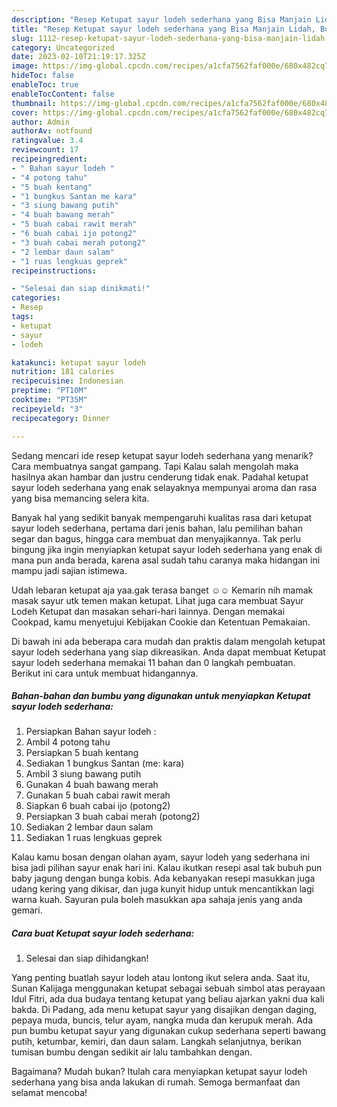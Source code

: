 ```yaml
---
description: "Resep Ketupat sayur lodeh sederhana yang Bisa Manjain Lidah, Buat Buka Puasa}"
title: "Resep Ketupat sayur lodeh sederhana yang Bisa Manjain Lidah, Buat Buka Puasa}"
slug: 1112-resep-ketupat-sayur-lodeh-sederhana-yang-bisa-manjain-lidah-buat-buka-puasa
category: Uncategorized
date: 2023-02-10T21:19:17.325Z
image: https://img-global.cpcdn.com/recipes/a1cfa7562faf000e/680x482cq70/ketupat-sayur-lodeh-sederhana-foto-resep-utama.jpg
hideToc: false
enableToc: true
enableTocContent: false
thumbnail: https://img-global.cpcdn.com/recipes/a1cfa7562faf000e/680x482cq70/ketupat-sayur-lodeh-sederhana-foto-resep-utama.jpg
cover: https://img-global.cpcdn.com/recipes/a1cfa7562faf000e/680x482cq70/ketupat-sayur-lodeh-sederhana-foto-resep-utama.jpg
author: Admin
authorAv: notfound
ratingvalue: 3.4
reviewcount: 17
recipeingredient:
- " Bahan sayur lodeh "
- "4 potong tahu"
- "5 buah kentang"
- "1 bungkus Santan me kara"
- "3 siung bawang putih"
- "4 buah bawang merah"
- "5 buah cabai rawit merah"
- "6 buah cabai ijo potong2"
- "3 buah cabai merah potong2"
- "2 lembar daun salam"
- "1 ruas lengkuas geprek"
recipeinstructions:

- "Selesai dan siap dinikmati!"
categories:
- Resep
tags:
- ketupat
- sayur
- lodeh

katakunci: ketupat sayur lodeh 
nutrition: 181 calories
recipecuisine: Indonesian
preptime: "PT10M"
cooktime: "PT35M"
recipeyield: "3"
recipecategory: Dinner

---
```



Sedang mencari ide resep ketupat sayur lodeh sederhana yang menarik? Cara membuatnya sangat gampang. Tapi Kalau salah mengolah maka hasilnya akan hambar dan justru cenderung tidak enak. Padahal ketupat sayur lodeh sederhana yang enak selayaknya mempunyai aroma dan rasa yang bisa memancing selera kita.


Banyak hal yang sedikit banyak mempengaruhi kualitas rasa dari ketupat sayur lodeh sederhana, pertama dari jenis bahan, lalu pemilihan bahan segar dan bagus, hingga cara membuat dan menyajikannya. Tak perlu bingung jika ingin menyiapkan ketupat sayur lodeh sederhana yang enak di mana pun anda berada, karena asal sudah tahu caranya maka hidangan ini mampu jadi sajian istimewa.

Udah lebaran ketupat aja yaa.gak terasa banget ☺️☺️ Kemarin nih mamak masak sayur utk temen makan ketupat. Lihat juga cara membuat Sayur Lodeh Ketupat dan masakan sehari-hari lainnya. Dengan memakai Cookpad, kamu menyetujui Kebijakan Cookie dan Ketentuan Pemakaian.


Di bawah ini ada beberapa cara mudah dan praktis dalam mengolah ketupat sayur lodeh sederhana yang siap dikreasikan. Anda dapat membuat Ketupat sayur lodeh sederhana memakai 11 bahan dan 0 langkah pembuatan. Berikut ini cara untuk membuat hidangannya.

<!--inarticleads1-->

##### Bahan-bahan dan bumbu yang digunakan untuk menyiapkan Ketupat sayur lodeh sederhana:

1. Persiapkan  Bahan sayur lodeh :
1. Ambil 4 potong tahu
1. Persiapkan 5 buah kentang
1. Sediakan 1 bungkus Santan (me: kara)
1. Ambil 3 siung bawang putih
1. Gunakan 4 buah bawang merah
1. Gunakan 5 buah cabai rawit merah
1. Siapkan 6 buah cabai ijo (potong2)
1. Persiapkan 3 buah cabai merah (potong2)
1. Sediakan 2 lembar daun salam
1. Sediakan 1 ruas lengkuas geprek


Kalau kamu bosan dengan olahan ayam, sayur lodeh yang sederhana ini bisa jadi pilihan sayur enak hari ini. Kalau ikutkan resepi asal tak bubuh pun baby jagung dengan bunga kobis. Ada kebanyakan resepi masukkan juga udang kering yang dikisar, dan juga kunyit hidup untuk mencantikkan lagi warna kuah. Sayuran pula boleh masukkan apa sahaja jenis yang anda gemari. 

<!--inarticleads2-->

##### Cara buat Ketupat sayur lodeh sederhana:


1. Selesai dan siap dihidangkan!

Yang penting buatlah sayur lodeh atau lontong ikut selera anda. Saat itu, Sunan Kalijaga menggunakan ketupat sebagai sebuah simbol atas perayaan Idul Fitri, ada dua budaya tentang ketupat yang beliau ajarkan yakni dua kali bakda. Di Padang, ada menu ketupat sayur yang disajikan dengan daging, pepaya muda, buncis, telur ayam, nangka muda dan kerupuk merah. Ada pun bumbu ketupat sayur yang digunakan cukup sederhana seperti bawang putih, ketumbar, kemiri, dan daun salam. Langkah selanjutnya, berikan tumisan bumbu dengan sedikit air lalu tambahkan dengan. 

Bagaimana? Mudah bukan? Itulah cara menyiapkan ketupat sayur lodeh sederhana yang bisa anda lakukan di rumah. Semoga bermanfaat dan selamat mencoba!
